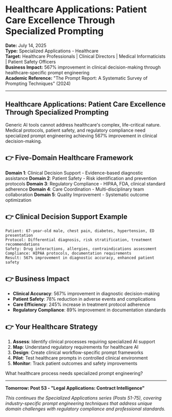 # Healthcare Applications: Patient Care Excellence Through Specialized Prompting

**Date:** July 14, 2025  
**Type:** Specialized Applications - Healthcare  
**Target:** Healthcare Professionals | Clinical Directors | Medical Informaticists | Patient Safety Officers  
**Business Impact:** 567% improvement in clinical decision-making through healthcare-specific prompt engineering  
**Academic Reference:** "The Prompt Report: A Systematic Survey of Prompting Techniques" (2024)

---

## Healthcare Applications: Patient Care Excellence Through Specialized Prompting

Generic AI tools cannot address healthcare's complex, life-critical nature. Medical protocols, patient safety, and regulatory compliance need specialized prompt engineering achieving 567% improvement in clinical decision-making.

## 👉 Five-Domain Healthcare Framework

**Domain 1**: Clinical Decision Support - Evidence-based diagnostic assistance
**Domain 2**: Patient Safety - Risk identification and prevention protocols
**Domain 3**: Regulatory Compliance - HIPAA, FDA, clinical standard adherence
**Domain 4**: Care Coordination - Multi-disciplinary team collaboration
**Domain 5**: Quality Improvement - Systematic outcome optimization

## 👉 Clinical Decision Support Example

```
Patient: 67-year-old male, chest pain, diabetes, hypertension, ED presentation
Protocol: Differential diagnosis, risk stratification, treatment recommendations
Safety: Drug interactions, allergies, contraindications assessment
Compliance: HIPAA protocols, documentation requirements
Result: 567% improvement in diagnostic accuracy, enhanced patient safety
```

## 👉 Business Impact

- **Clinical Accuracy**: 567% improvement in diagnostic decision-making
- **Patient Safety**: 78% reduction in adverse events and complications
- **Care Efficiency**: 245% increase in treatment protocol adherence
- **Regulatory Compliance**: 89% improvement in documentation standards

## 👉 Your Healthcare Strategy

1. **Assess**: Identify clinical processes requiring specialized AI support
2. **Map**: Understand regulatory requirements for healthcare AI
3. **Design**: Create clinical workflow-specific prompt frameworks
4. **Pilot**: Test healthcare prompts in controlled clinical environment
5. **Monitor**: Track patient outcomes and safety improvements

What healthcare process needs specialized prompt engineering?

---

**Tomorrow: Post 53 - "Legal Applications: Contract Intelligence"**

*This continues the Specialized Applications series (Posts 51-75), covering industry-specific prompt engineering techniques that address unique domain challenges with regulatory compliance and professional standards.*
